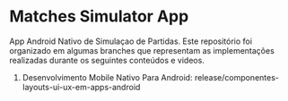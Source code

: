 # Matches Simulator App

App Android Nativo de Simulaçao de Partidas.
Este repositório foi organizado em algumas branches que representam as implementações realizadas durante os seguintes conteúdos e videos.

1. Desenvolvimento Mobile Nativo Para Android:
  release/componentes-layouts-ui-ux-em-apps-android
